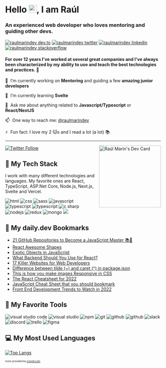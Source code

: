 # Hello <img src="https://media.giphy.com/media/hvRJCLFzcasrR4ia7z/giphy.gif" width="25px">, I am Raúl

### An experienced web developer who loves mentoring and guiding other devs.

<a href="https://dev.to/raulmarindev" target="blank"><img align="center" src="https://img.icons8.com/windows/48/000000/dev.png" alt="raulmarindev dev.to" /></a>
<a href="https://twitter.com/raulmarindev" target="blank"><img align="center" src="https://img.icons8.com/color/48/000000/twitter-circled--v1.png" alt="raulmarindev twitter"  /></a>
<a href="https://linkedin.com/in/raulmarindev" target="blank"><img align="center" src="https://img.icons8.com/color/48/000000/linkedin-circled--v1.png" alt="raulmarindev linkedin" /></a>
<a href="https://stackoverflow.com/users/9123724" target="blank"><img align="center" src="https://img.icons8.com/color/48/000000/stackoverflow.png" alt="raulmarindev stackoverflow" /></a>

#### For over 12 years I've worked at several great companies and I've always been characterized by my ability to use and teach the best technologies and practices. 🚀

🔭 &nbsp;I’m currently working on **Mentoring** and guiding a few **amazing junior developers**

🌱 &nbsp;I’m currently learning **Svelte**

💬 &nbsp;Ask me about anything related to **Javascript/Typescript** or **React/NextJS**

📫 &nbsp;One way to reach me: [@raulmarindev](https://twitter.com/raulmarindev)

⚡ &nbsp;Fun fact: I love my 2 :cat:s and I read a lot (a lot) 📚

---

<a href="https://app.daily.dev/raulmarindev"><img align='right' src="https://api.daily.dev/devcards/bdcad6e80367482b9836659daa2114f1.png?r=9q8" width="200" alt="Raúl Marín's Dev Card"/></a>

<a href="https://twitter.com/raulmarindev"><img alt="Twitter Follow" src="https://img.shields.io/twitter/follow/raulmarindev?label=Twitter&style=for-the-badge&logo=twitter&color=1DA1F2"> </a>

## 🥞 My Tech Stack

I work with many different technologies and languages.
My favorite ones are React, TypeScript, ASP.Net Core, Node.js, Next.js, Svelte and Vercel.

<p>
<img src="https://img.icons8.com/color/48/000000/html-5.png" alt="html"/>
<img src="https://img.icons8.com/color/48/000000/css3.png" alt="css"/>
<img src="https://img.icons8.com/color/48/000000/sass.png" alt="sass"/>
<img src="https://img.icons8.com/color/48/000000/javascript.png" alt="javascript"/>
<img src="https://img.icons8.com/color/48/000000/typescript.png" alt="typescript"/>
<img src="https://img.icons8.com/color/48/000000/c-sharp-logo.png" alt="typescript"/>
<img src="https://img.icons8.com/color/48/000000/react-native.png" alt="c sharp"/>
<img src="https://img.icons8.com/color/48/000000/nodejs.png" alt="nodejs"/>
<img src="https://img.icons8.com/color/48/000000/redux.png" alt="redux"/>
<img src="https://img.icons8.com/color/48/000000/mongodb.png" alt="mongo"/>
<img src="https://img.icons8.com/color/48/000000/graphql.png" alg="graphql"/>
</p>

## 🔖 My daily.dev Bookmarks

<!-- daily.dev BOOKMARKS:START -->
- [21 GitHub Repositories to Become a JavaScript Master 📚🚀](https://app.daily.dev/posts/SxGyturZq?utm_source=rss&utm_medium=bookmarks&utm_campaign=24f3bf992b6e46c188b91e9cf4b7cd01)
- [React Awesome Shapes](https://app.daily.dev/posts/FjOGr31dl?utm_source=rss&utm_medium=bookmarks&utm_campaign=24f3bf992b6e46c188b91e9cf4b7cd01)
- [Exotic Objects in JavaScript](https://app.daily.dev/posts/YVPTfPdzc?utm_source=rss&utm_medium=bookmarks&utm_campaign=24f3bf992b6e46c188b91e9cf4b7cd01)
- [What Backend Should You Use for React?](https://app.daily.dev/posts/mDk-gGApI?utm_source=rss&utm_medium=bookmarks&utm_campaign=24f3bf992b6e46c188b91e9cf4b7cd01)
- [17 Killer Websites for Web Developers](https://app.daily.dev/posts/wlofD5Xb7?utm_source=rss&utm_medium=bookmarks&utm_campaign=24f3bf992b6e46c188b91e9cf4b7cd01)
- [Difference between tilde &lpar;~&rpar; and caret &lpar;^&rpar; in package.json](https://app.daily.dev/posts/a4tJtYeke?utm_source=rss&utm_medium=bookmarks&utm_campaign=24f3bf992b6e46c188b91e9cf4b7cd01)
- [This is how you make images Responsive in CSS](https://app.daily.dev/posts/gSC8S2awL?utm_source=rss&utm_medium=bookmarks&utm_campaign=24f3bf992b6e46c188b91e9cf4b7cd01)
- [The React Cheatsheet for 2022](https://app.daily.dev/posts/QlxZmdtTb?utm_source=rss&utm_medium=bookmarks&utm_campaign=24f3bf992b6e46c188b91e9cf4b7cd01)
- [JavaScript Cheat Sheet that you should bookmark](https://app.daily.dev/posts/urcATGsz-?utm_source=rss&utm_medium=bookmarks&utm_campaign=24f3bf992b6e46c188b91e9cf4b7cd01)
- [Front End Development Trends to Watch in 2022](https://app.daily.dev/posts/fW2QIz9up?utm_source=rss&utm_medium=bookmarks&utm_campaign=24f3bf992b6e46c188b91e9cf4b7cd01)
<!-- daily.dev BOOKMARKS:END -->

## 🧰 My Favorite Tools

<p>
<img src="https://img.icons8.com/color/48/000000/visual-studio-code-2019.png" alt="visual studio code"/>
<img src="https://img.icons8.com/color/48/000000/visual-studio.png" alt="visual studio"/>
<img src="https://img.icons8.com/color/48/000000/npm.png" alt="npm"/>
<img src="https://img.icons8.com/color/48/000000/git.png" alt="git"/>
<img src="https://img.icons8.com/color/48/000000/github-2.png" alt="github"/>
<img src="https://img.icons8.com/color/48/000000/azure.png" alt="github"/>
<img src="https://img.icons8.com/color/48/000000/slack.png" alt="slack"/>
<img src="https://img.icons8.com/color/48/000000/discord.png" alt="discord"/>
<img src="https://img.icons8.com/color/48/000000/trello.png" alt="trello"/>
<img src="https://img.icons8.com/color/48/000000/figma.png" alt="figma"/>
</p>

## 💻 My Most Used Languages 
 
[![Top Langs](https://github-readme-stats.vercel.app/api/top-langs/?username=raulmarindev&layout=compact&theme=tokyonight)](https://github.com/anuraghazra/github-readme-stats)


<p style="font-size: 8px">Icons provided by <a href="https://icons8.com" target="_blank" rel="noopener noreferrer nofollow">icons8.com</a>
